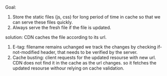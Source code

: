 
Goal: 
1. Store the static files (js, css) for long period of time in cache so that we can serve these files quickly.
2. Always serve the fresh file if the file is updated.

solution:
CDN caches the file according to its url.
1. E-tag: 
filename remains uchanged we track the changes by checking if-not-modified header, that needs to be verified by the server. 
2. Cache busting:
client requests for the updated resourse with new url. CDN does not find it in the cache as the url changes. so it fetches the updated resourse withour relying on cache validation.